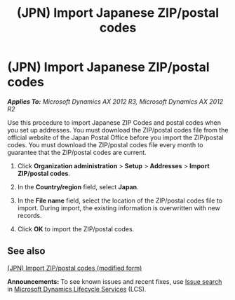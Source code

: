 ﻿---
title: (JPN) Import Japanese ZIP/postal codes
TOCTitle: (JPN) Import Japanese ZIP/postal codes
ms:assetid: 4cb1d376-196a-477b-97bb-38dc46c2ce6e
ms:mtpsurl: https://technet.microsoft.com/en-us/library/JJ711046(v=AX.60)
ms:contentKeyID: 49386456
ms.date: 04/18/2014
mtps_version: v=AX.60
f1_keywords:
- Import
- (JPN)
- Japan
- ZIP/Postal Codes
- JP - 00002
---

# (JPN) Import Japanese ZIP/postal codes 


_**Applies To:** Microsoft Dynamics AX 2012 R3, Microsoft Dynamics AX 2012 R2_

Use this procedure to import Japanese ZIP Codes and postal codes when you set up addresses. You must download the ZIP/postal codes file from the official website of the Japan Postal Office before you import the ZIP/postal codes. You must download the ZIP/postal codes file every month to guarantee that the ZIP/postal codes are current.

1.  Click **Organization administration** \> **Setup** \> **Addresses** \> **Import ZIP/postal codes**.

2.  In the **Country/region** field, select **Japan**.

3.  In the **File name** field, select the location of the ZIP/postal codes file to import. During import, the existing information is overwritten with new records.

4.  Click **OK** to import the ZIP/postal codes.

## See also

[(JPN) Import ZIP/postal codes (modified form)](https://technet.microsoft.com/en-us/library/jj664985\(v=ax.60\))

  
**Announcements:** To see known issues and recent fixes, use [Issue search](http://go.microsoft.com/fwlink/?linkid=389258) in [Microsoft Dynamics Lifecycle Services](http://go.microsoft.com/fwlink/?linkid=306505) (LCS).

